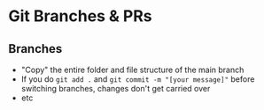 # Git Branches & PRs

## Branches

- "Copy" the entire folder and file structure of the main branch
- If you do `git add .` and `git commit -m "[your message]"` before switching branches, changes don't get carried over
- etc
